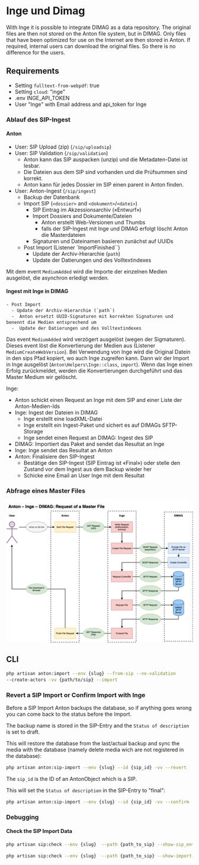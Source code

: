 # Inge und Dimag

With Inge it is possible to integrate DIMAG as a data repository. The original files are then not stored on the Anton file system, but in DIMAG. Only files that have been optimized for use on the Internet are then stored in Anton. If required, internal users can download the original files. So there is no difference for the users.

## Requirements 
- Setting `fulltext-from-webpdf`: true 
- Setting `cloud`: "inge"
- .env INGE_API_TOKEN 
- User "Inge" with Email address and api_token for Inge

### Ablauf des SIP-Ingest

#### Anton
- User: SIP Upload (zip) (`/sip/uploadsip`)
- User: SIP Validation (`/sip/validation`)
    - Anton kann das SIP auspacken (unzip) und die Metadaten-Datei ist lesbar.
    - Die Dateien aus dem SIP sind vorhanden und die Prüfsummen sind korrekt.
    - Anton kann für jedes Dossier im SIP einen parent in Anton finden.
- User: Anton-Ingest (`/sip/ingest`)
    - Backup der Datenbank
    - Import SIP (`<dossier>` and `<dokument>`/`<datei>`)
        - SIP Eintrag im Akzessionsarchiv («Entwurf»)
        - Import Dossiers and Dokumente/Dateien 
            - Anton erstellt Web-Versionen und Thumbs
            - falls der SIP-Ingest mit Inge und DIMAG erfolgt löscht Anton die  Masterdateien
        - Signaturen und Dateinamen basieren zunächst auf UUIDs
    - Post Import (Listener `ImportFinished``)
        - Update der Archiv-Hierarchie (`path`)
        - Update der Datierungen und des Volltextindexes

Mit dem event `MediumAdded` wird die Importe der einzelnen Medien ausgelöst, die asynchron erledigt werden.

#### Ingest mit Inge in DIMAG

    - Post Import
      - Update der Archiv-Hierarchie (`path`)
      -  Anton ersetzt UUID-Signaturen mit korrekten Signaturen und benennt die Medien entsprechend um
      -  Update der Datierungen und des Volltextindexes

Das event `MediumAdded` wird verzögert ausgelöst (wegen der Sigmaturen). Dieses event löst die Konvertierung der Medien aus (Listener `MediumCreateWebVersion`). Bei Verwendung von Inge wird die Original Datein in den sips Pfad kopiert, wo auch Inge zugreifen kann. Dann wir der Import in Inge ausgelöst (`Anton\Helpers\Inge::class`, `import`). Wenn das Inge einen Erfolg zurückmeldet, werden die Konvertierungen durchgeführt und das Master Medium wir gelöscht.

Inge: 
- Anton schickt einen Request an Inge mit dem SIP and einer Liste der Anton-Medien-Ids
- Inge: Ingest der Dateien in DIMAG
    - Inge erstellt eine loadXML-Datei
    - Inge erstellt ein Ingest-Paket und sichert es auf DIMAGs SFTP-Storage
    - Inge sendet einen Request an DIMAG: Ingest des SIP
- DIMAG: Importiert das Paket and sendet das Resultat an Inge 
- Inge: Inge sendet das Resultat an Anton
- Anton: Finalisiere den SIP-Ingest
    - Bestätige den SIP-Ingest (SIP Eintrag ist «Final») oder stelle den Zustand vor dem Ingest aus dem Backup wieder her 
    - Schicke eine Email an User Inge mit dem Resultat 

### Abfrage eines Master Files

![Ablauf Ingest mit Inge und DIMAG](images/Anton-Inge-Abruf.drawio.png)


## CLI 
```bash 
php artisan anton:import --env {slug} --from-sip --no-validation 
--create-actors -vv {path/to/sip} --import
```

### Revert a SIP Import or Confirm Import with Inge

Before a SIP Import Anton backups the database, so if anything goes wrong you can come back to the status before the Import. 

The backup name is stored in the SIP-Entry and the `Status of description` is set to draft.

This will restore the database from the last/actual backup and sync the media with the database (namely delete media wich are not registered in the database):

```bash
php artisan anton:sip-import --env {slug} --id {sip_id} -vv --revert
```

The `sip_id` is the ID of an AntonObject which is a SIP.

This will set the `Status of description` in the SIP-Entry to "final":

```bash
php artisan anton:sip-import --env {slug} --id {sip_id} -vv --confirm
```


### Debugging

#### Check the SIP Import Data

```bash 
php artisan sip:check --env {slug}  --path {path_to_sip} --show-sip_entry
```

```bash 
php artisan sip:check --env {slug}  --path {path_to_sip} --show-import-array
```
